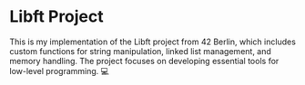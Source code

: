 # **Libft Project** 

This is my implementation of the Libft project from 42 Berlin, which includes custom functions for string manipulation, linked list management, and memory handling. The project focuses on developing essential tools for low-level programming. 💻